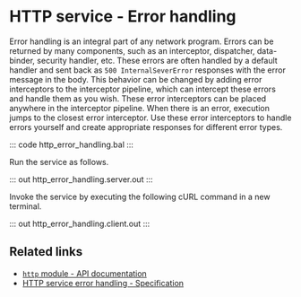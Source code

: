# HTTP service - Error handling

Error handling is an integral part of any network program. Errors can be returned by many components, such as an interceptor, dispatcher, data-binder, security handler, etc. These errors are often handled by a default handler and sent back as `500 InternalSeverError` responses with the error message in the body. This behavior can be changed by adding error interceptors to the interceptor pipeline, which can intercept these errors and handle them as you wish. These error interceptors can be placed anywhere in the interceptor pipeline. When there is an error, execution jumps to the closest error interceptor. Use these error interceptors to handle errors yourself and create appropriate responses for different error types.

::: code http_error_handling.bal :::

Run the service as follows.

::: out http_error_handling.server.out :::

Invoke the service by executing the following cURL command in a new terminal.

::: out http_error_handling.client.out :::

## Related links
- [`http` module - API documentation](https://lib.ballerina.io/ballerina/http/latest/)
- [HTTP service error handling - Specification](/spec/http/#82-error-handling)
